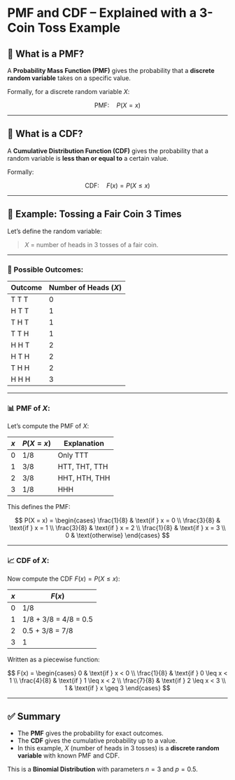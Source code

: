 # PMF and CDF – Explained with a 3-Coin Toss Example

## 🧠 What is a PMF?

A **Probability Mass Function (PMF)** gives the probability that a **discrete random variable** takes on a specific value.

Formally, for a discrete random variable $X$:

$$
\text{PMF:} \quad P(X = x)
$$

---

## 🧠 What is a CDF?

A **Cumulative Distribution Function (CDF)** gives the probability that a random variable is **less than or equal to** a certain value.

Formally:

$$
\text{CDF:} \quad F(x) = P(X \leq x)
$$

---

## 🎲 Example: Tossing a Fair Coin 3 Times

Let’s define the random variable:

> $X$ = number of heads in 3 tosses of a fair coin.

---

### 🎯 Possible Outcomes:

| Outcome     | Number of Heads ($X$) |
|-------------|------------------------|
| T T T       | 0                      |
| H T T       | 1                      |
| T H T       | 1                      |
| T T H       | 1                      |
| H H T       | 2                      |
| H T H       | 2                      |
| T H H       | 2                      |
| H H H       | 3                      |

---

### 📊 PMF of $X$:

Let’s compute the PMF of $X$:

| $x$ | $P(X = x)$ | Explanation                       |
|-----|------------|------------------------------------|
| 0   | 1/8        | Only TTT                           |
| 1   | 3/8        | HTT, THT, TTH                      |
| 2   | 3/8        | HHT, HTH, THH                      |
| 3   | 1/8        | HHH                                |

This defines the PMF:

$$
P(X = x) = 
\begin{cases}
\frac{1}{8} & \text{if } x = 0 \\
\frac{3}{8} & \text{if } x = 1 \\
\frac{3}{8} & \text{if } x = 2 \\
\frac{1}{8} & \text{if } x = 3 \\
0 & \text{otherwise}
\end{cases}
$$

---

### 📈 CDF of $X$:

Now compute the CDF $F(x) = P(X \leq x)$:

| $x$ | $F(x)$         |
|-----|----------------|
| 0   | 1/8            |
| 1   | 1/8 + 3/8 = 4/8 = 0.5 |
| 2   | 0.5 + 3/8 = 7/8 |
| 3   | 1              |

Written as a piecewise function:

$$
F(x) =
\begin{cases}
0 & \text{if } x < 0 \\
\frac{1}{8} & \text{if } 0 \leq x < 1 \\
\frac{4}{8} & \text{if } 1 \leq x < 2 \\
\frac{7}{8} & \text{if } 2 \leq x < 3 \\
1 & \text{if } x \geq 3
\end{cases}
$$

---

## ✅ Summary

- The **PMF** gives the probability for exact outcomes.
- The **CDF** gives the cumulative probability up to a value.
- In this example, $X$ (number of heads in 3 tosses) is a **discrete random variable** with known PMF and CDF.

This is a **Binomial Distribution** with parameters $n = 3$ and $p = 0.5$.
